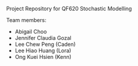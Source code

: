 Project Repository for QF620 Stochastic Modelling

Team members:
- Abigail Choo
- Jennifer Claudia Gozal
- Lee Chew Peng (Caden)
- Lee Hiao Huang (Lora)
- Ong Kuei Hsien (Kenn)
